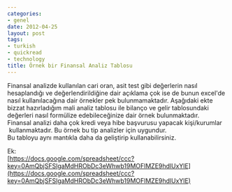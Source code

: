 ```yaml
---
categories:
- genel
date: 2012-04-25
layout: post
tags:
- turkish
- quickread
- technology
title: Örnek bir Finansal Analiz Tablosu
---
```


Finansal analizde kullanılan cari oran, asit test gibi değerlerin nasıl hesaplandığı ve değerlendirildiğine dair açıklama çok ise de bunun excel'de nasıl kullanılacağına dair örnekler pek bulunmamaktadır. Aşağıdaki ekte bizzat hazırladığım mali analiz tablosu ile bilanço ve gelir tablosundaki değerleri nasıl formülize edebileceğinize dair örnek bulunmaktadır.  
Finansal analizi daha çok kredi veya hibe başvurusu yapacak kişi/kurumlar  kullanmaktadır. Bu örnek bu tip analizler için uygundur.  
Bu tabloyu aynı mantıkla daha da geliştirip kullanabilirsiniz.  
  
Ek:  
[https://docs.google.com/spreadsheet/ccc?key=0AmQbjSFSlgaMdHRObDc3eWhwb19MOFlMZE9hdlUxYlE](https://docs.google.com/spreadsheet/ccc?key=0AmQbjSFSlgaMdHRObDc3eWhwb19MOFlMZE9hdlUxYlE)
